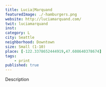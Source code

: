 ```yaml
---
title: Lucia|Marquand
featuredImage: ./-hamburgers.png
website: http://luciamarquand.com/
twit: luciamarquand
inst: 
category: L
city: Seattle
neighborhood: Downtown
size: Small (1-10)
place: [-122.3378652444919,47.608640378674]
tags:
    - print
published: true
---
```


Description
